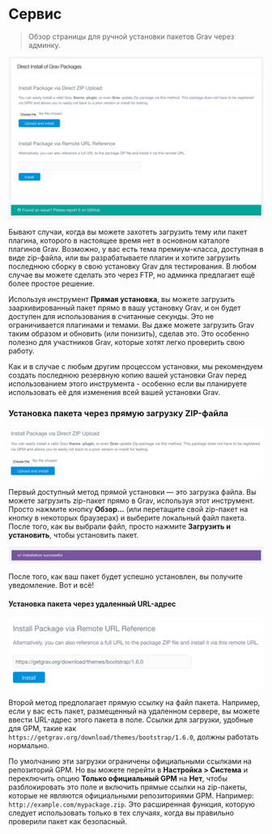 # Сервис

> Обзор страницы для ручной установки пакетов Grav через админку.

![Сервис](tools.png)

Бывают случаи, когда вы можете захотеть загрузить тему или пакет плагина, которого в настоящее время нет в основном каталоге плагинов Grav. Возможно, у вас есть тема премиум-класса, доступная в виде zip-файла, или вы разрабатываете плагин и хотите загрузить последнюю сборку в свою установку Grav для тестирования. В любом случае вы можете сделать это через FTP, но админка предлагает ещё более простое решение.

Используя инструмент **Прямая установка**, вы можете загрузить заархивированный пакет прямо в вашу установку Grav, и он будет доступен для использования в считанные секунды. Это не ограничивается плагинами и темами. Вы даже можете загрузить Grav таким образом и обновить (или понизить), сделав это. Это особенно полезно для участников Grav, которые хотят легко проверить свою работу.

Как и в случае с любым другим процессом установки, мы рекомендуем создать последнюю резервную копию вашей установки Grav перед использованием этого инструмента - особенно если вы планируете использовать её для изменения всей вашей установки Grav.

### Установка пакета через прямую загрузку ZIP-файла

![Сервис](tools1.png)

Первый доступный метод прямой установки — это загрузка файла. Вы можете загрузить zip-пакет прямо в Grav, используя этот инструмент. Просто нажмите кнопку **Обзор...** (или перетащите свой zip-пакет на кнопку в некоторых браузерах) и выберите локальный файл пакета. После того, как вы выбрали файл, просто нажмите **Загрузить и установить**, чтобы установить пакет.

![Сервис](tools1b.png)

После того, как ваш пакет будет успешно установлен, вы получите уведомление. Вот и всё!

#### Установка пакета через удаленный URL-адрес

![Сервис](tools2.png)

Второй метод предполагает прямую ссылку на файл пакета. Например, если у вас есть пакет, размещенный на удаленном сервере, вы можете ввести URL-адрес этого пакета в поле. Ссылки для загрузки, удобные для GPM, такие как `https://getgrav.org/download/themes/bootstrap/1.6.0`, должны работать нормально.

По умолчанию эти загрузки ограничены официальными ссылками на репозиторий GPM. Но вы можете перейти в **Настройка > Система** и переключить опцию **Только официальный GPM** на **Нет**, чтобы разблокировать это поле и включить прямые ссылки на zip-пакеты, которые не являются официальными репозиториями GPM. Например: `http://example.com/mypackage.zip`. Это расширенная функция, которую следует использовать только в тех случаях, когда вы правильно проверили пакет как безопасный.
